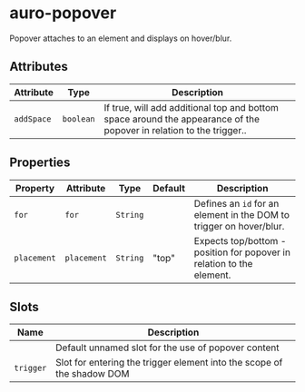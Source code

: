 # auro-popover

Popover attaches to an element and displays on hover/blur.

## Attributes

| Attribute  | Type      | Description                                      |
|------------|-----------|--------------------------------------------------|
| `addSpace` | `boolean` | If true, will add additional top and bottom space around the appearance of the popover in relation to the trigger.. |

## Properties

| Property    | Attribute   | Type     | Default | Description                                      |
|-------------|-------------|----------|---------|--------------------------------------------------|
| `for`       | `for`       | `String` |         | Defines an `id` for an element in the DOM to trigger on hover/blur. |
| `placement` | `placement` | `String` | "top"   | Expects top/bottom - position for popover in relation to the element. |

## Slots

| Name      | Description                                      |
|-----------|--------------------------------------------------|
|           | Default unnamed slot for the use of popover content |
| `trigger` | Slot for entering the trigger element into the scope of the shadow DOM |
